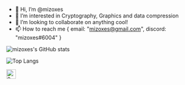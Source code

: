 - 👋 Hi, I’m @mizoxes
- 👀 I’m interested in Cryptography, Graphics and data compression
- 💞️ I’m looking to collaborate on anything cool!
- 📫 How to reach me { email: "mizoxes@gmail.com", discord: "mizoxes#6004" }

![mizoxes's GitHub stats](https://github-readme-stats.vercel.app/api?username=mizoxes&show_icons=true&theme=tokyonight)

![Top Langs](https://github-readme-stats.vercel.app/api/top-langs/?username=mizoxes&layout=compact&theme=tokyonight)

[<img src="https://v2.speedtyper.dev/users/mizoxes/badges/topwpm" alt="SpeedTyper.dev wpm top" height="25">](https://www.speedtyper.dev/profile/mizoxes)
